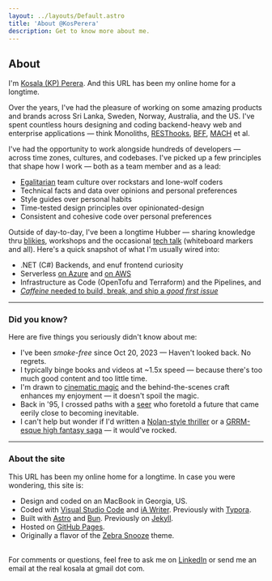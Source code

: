 ```yaml
---
layout: ../layouts/Default.astro
title: 'About @KosPerera'
description: Get to know more about me.
---
```


## About

I'm [Kosala (KP) Perera](https://www.linkedin.com/in/kosperera). And this URL has been my online home for a longtime.

Over the years, I've had the pleasure of working on some amazing products and brands across Sri Lanka, Sweden, Norway, Australia, and the US. I've spent countless hours designing and coding backend-heavy web and enterprise applications — think Monoliths, [RESThooks](https://www.olioapps.com/blog/rest-hooks), [BFF](https://www.reddit.com/r/node/comments/117phzn/comment/j9e691w/), [MACH](https://macharchitecture.com) et al.

I've had the opportunity to work alongside hundreds of developers — across time zones, cultures, and codebases. I've picked up a few principles that shape how I work — both as a team member and as a lead:

- [Egalitarian](https://en.wikipedia.org/wiki/Law_of_Jante) team culture over rockstars and lone-wolf coders
- Technical facts and data over opinions and personal preferences
- Style guides over personal habits
- Time-tested design principles over opinionated-design
- Consistent and cohesive code over personal preferences

Outside of day-to-day, I've been a longtime Hubber — sharing knowledge thru [blikies](/articles/), workshops and the occasional [tech talk](/talks/) (whiteboard markers and all). Here's a quick snapshot of what I'm usually wired into:

- .NET (C#) Backends, and enuf frontend curiosity
- Serverless [on Azure](https://azure.microsoft.com/en-us/solutions/serverless) and [on AWS](https://aws.amazon.com/serverless/)
- Infrastructure as Code (OpenTofu and Terraform) and the Pipelines, and
- [*Caffeine* needed to build, break, and ship a *good first issue*](https://producingoss.com/en/producingoss.html#starting-from-what-you-have)

---

### Did you know?

Here are five things you seriously didn't know about me:

- I've been *smoke-free* since Oct 20, 2023 — Haven't looked back. No regrets.
- I typically binge books and videos at ~1.5x speed — because there's too much good content and too little time.
- I'm drawn to [cinematic magic](https://www.ilm.com) and the behind-the-scenes craft enhances my enjoyment — it doesn't spoil the magic.
- Back in '95, I crossed paths with a [seer](https://www.dictionary.com/browse/seer) who foretold a future that came eerily close to becoming inevitable.
- I can't help but wonder if I'd written a [Nolan-style thriller](https://www.youtube.com/watch?v=67e_jl4flpE) or a [GRRM-esque high fantasy saga](https://www.youtube.com/watch?v=Vcy-EhkHXnE) — it would've rocked.

---

### About the site

This URL has been my online home for a longtime. In case you were wondering, this site is:

- Design and coded on an MacBook in Georgia, US.
- Coded with [Visual Studio Code](https://code.visualstudio.com) and [iA Writer](https://ia.net/writer). Previously with [Typora](https://support.typora.io/Typora-on-macOS/).
- Built with [Astro](https://astro.build) and [Bun](https://github.com/alertbox/try-bun/). Previously on [Jekyll](https://github.com/kosperera/kosperera.github/).
- Hosted on [GitHub Pages](https://docs.github.com/en/pages/getting-started-with-github-pages/configuring-a-publishing-source-for-your-github-pages-site#publishing-with-a-custom-github-actions-workflow).
- Originally a flavor of the [Zebra Snooze](https://github.com/alertbox/zebra-snooze) theme.

\
For comments or questions, feel free to ask me on [LinkedIn](https://www.linkedin.com/in/kosperera) or send me an email at the real kosala at gmail dot com.